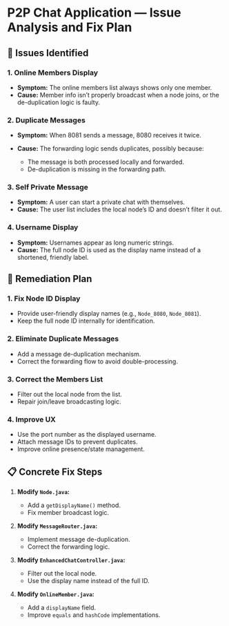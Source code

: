 # P2P Chat Application — Issue Analysis and Fix Plan

## 🐛 Issues Identified

### 1. Online Members Display

* **Symptom:** The online members list always shows only one member.
* **Cause:** Member info isn’t properly broadcast when a node joins, or the de-duplication logic is faulty.

### 2. Duplicate Messages

* **Symptom:** When 8081 sends a message, 8080 receives it twice.
* **Cause:** The forwarding logic sends duplicates, possibly because:

  * The message is both processed locally and forwarded.
  * De-duplication is missing in the forwarding path.

### 3. Self Private Message

* **Symptom:** A user can start a private chat with themselves.
* **Cause:** The user list includes the local node’s ID and doesn’t filter it out.

### 4. Username Display

* **Symptom:** Usernames appear as long numeric strings.
* **Cause:** The full node ID is used as the display name instead of a shortened, friendly label.

## 🔧 Remediation Plan

### 1. Fix Node ID Display

* Provide user-friendly display names (e.g., `Node_8080`, `Node_8081`).
* Keep the full node ID internally for identification.

### 2. Eliminate Duplicate Messages

* Add a message de-duplication mechanism.
* Correct the forwarding flow to avoid double-processing.

### 3. Correct the Members List

* Filter out the local node from the list.
* Repair join/leave broadcasting logic.

### 4. Improve UX

* Use the port number as the displayed username.
* Attach message IDs to prevent duplicates.
* Improve online presence/state management.

## 📋 Concrete Fix Steps

1. **Modify `Node.java`:**

   * Add a `getDisplayName()` method.
   * Fix member broadcast logic.

2. **Modify `MessageRouter.java`:**

   * Implement message de-duplication.
   * Correct the forwarding logic.

3. **Modify `EnhancedChatController.java`:**

   * Filter out the local node.
   * Use the display name instead of the full ID.

4. **Modify `OnlineMember.java`:**

   * Add a `displayName` field.
   * Improve `equals` and `hashCode` implementations.
